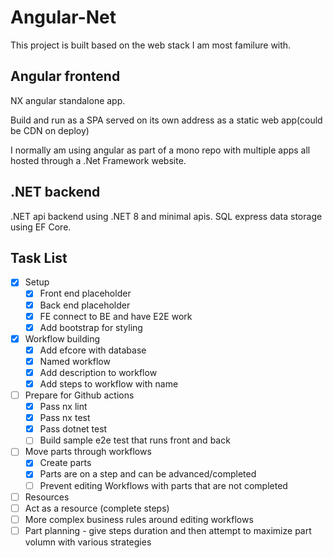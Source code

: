 # Angular-Net

This project is built based on the web stack I am most familure with.

## Angular frontend

NX angular standalone app.

Build and run as a SPA served on its own address as a static web app(could be CDN on deploy)

I normally am using angular as part of a mono repo with multiple apps all hosted through a .Net Framework website.

## .NET backend

.NET api backend using .NET 8 and minimal apis. SQL express data storage using EF Core.

## Task List

- [x] Setup
  - [x] Front end placeholder
  - [x] Back end placeholder
  - [x] FE connect to BE and have E2E work
  - [x] Add bootstrap for styling
- [x] Workflow building
  - [x] Add efcore with database
  - [x] Named workflow
  - [x] Add description to workflow
  - [x] Add steps to workflow with name
- [ ] Prepare for Github actions
  - [x] Pass nx lint
  - [x] Pass nx test
  - [x] Pass dotnet test
  - [ ] Build sample e2e test that runs front and back
- [ ] Move parts through workflows
  - [x] Create parts
  - [x] Parts are on a step and can be advanced/completed
  - [ ] Prevent editing Workflows with parts that are not completed
- [ ] Resources
- [ ] Act as a resource (complete steps)
- [ ] More complex business rules around editing workflows
- [ ] Part planning - give steps duration and then attempt to maximize part volumn with various strategies
